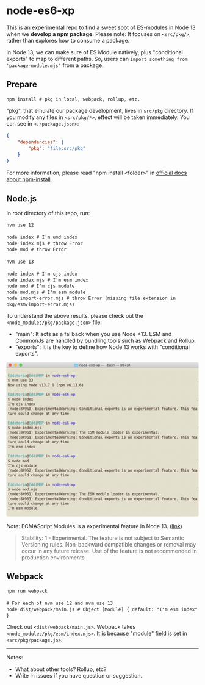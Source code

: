 # node-es6-xp

This is an experimental repo to find a sweet spot of ES-modules in Node 13 when we **develop a npm package**. Please note: It focuses on `<src/pkg/>`, rather than explores how to consume a package.

In Node 13, we can make sure of ES Module natively, plus "conditional exports" to map to different paths. So, users can `import something from 'package-module.mjs'` from a package.

## Prepare

```shell
npm install # pkg in local, webpack, rollup, etc.
```

"pkg", that emulate our package development, lives in `src/pkg` directory. If you modify any files in `<src/pkg/*>`, effect will be taken immediately. You can see in `<./package.json>`:

```json
{
	"dependencies": {
		"pkg": "file:src/pkg"
	}
}
```

For more information, please read "npm install \<folder\>" in [official docs about npm-install][npm_install_doc].

## Node.js

In root directory of this repo, run:

```shell
nvm use 12

node index # I'm umd index
node index.mjs # throw Error
node mod # throw Error

nvm use 13

node index # I'm cjs index
node index.mjs # I'm esm index
node mod # I'm cjs module
node mod.mjs # I'm esm module
node import-error.mjs # throw Error (missing file extension in pkg/esm/import-error.mjs)
```

To understand the above results, please check out the `<node_modules/pkg/package.json>` file:

- "main": It acts as a fallback when you use Node <13. ESM and CommonJs are handled by bundling tools such as Webpack and Rollup.
- "exports": It is the key to define how Node 13 works with "conditional exports".

![Screenshot of Terminal for experiencing Node 13 ESM conditional exports][screenshot]

*Note*: ECMAScript Modules is a experimental feature in Node 13. ([link][node_esm_doc])

> Stability: 1 - Experimental. The feature is not subject to Semantic Versioning rules. Non-backward compatible changes or removal may occur in any future release. Use of the feature is not recommended in production environments.

## Webpack

```shell
npm run webpack

# For each of nvm use 12 and nvm use 13
node dist/webpack/main.js # Object [Module] { default: "I'm esm index" }
```

Check out `<dist/webpack/main.js>`. Webpack takes `<node_modules/pkg/esm/index.mjs>`. It is because "module" field is set in `<src/pkg/package.js>`.

---

Notes:

- What about other tools? Rollup, etc?
- Write in issues if you have question or suggestion.


[screenshot]: docs/images/screenshot-terminal-node-13-esm.png

[npm_install_doc]: https://docs.npmjs.com/cli/install
[node_esm_doc]: https://nodejs.org/api/esm.html
